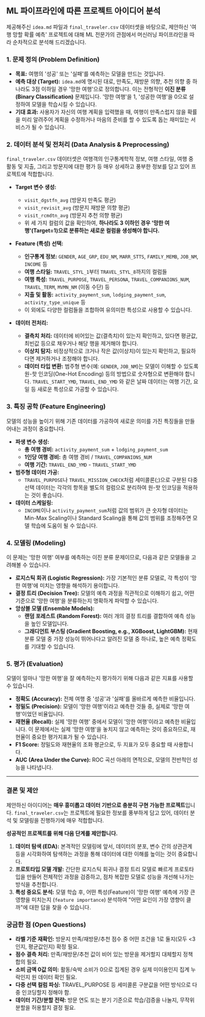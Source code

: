 ## ML 파이프라인에 따른 프로젝트 아이디어 분석

제공해주신 `idea.md` 파일과 `final_traveler.csv` 데이터셋을 바탕으로, 제안하신 '여행 망할 확률 예측' 프로젝트에 대해 ML 전문가의 관점에서 머신러닝 파이프라인을 따라 순차적으로 분석해 드리겠습니다.

### 1. 문제 정의 (Problem Definition)

- **목표:** 여행의 '성공' 또는 '실패'를 예측하는 모델을 만드는 것입니다.
- **예측 대상 (Target):** `idea.md`에 명시된 대로, 만족도, 재방문 의향, 추천 의향 중 하나라도 3점 이하일 경우 '망한 여행'으로 정의합니다. 이는 전형적인 **이진 분류 (Binary Classification)** 문제입니다. '망한 여행'을 1, '성공한 여행'을 0으로 설정하여 모델을 학습시킬 수 있습니다.
- **기대 효과:** 사용자가 자신의 여행 계획을 입력했을 때, 여행이 만족스럽지 않을 확률을 미리 알려주어 계획을 수정하거나 마음의 준비를 할 수 있도록 돕는 재미있는 서비스가 될 수 있습니다.

### 2. 데이터 분석 및 전처리 (Data Analysis & Preprocessing)

`final_traveler.csv` 데이터셋은 여행객의 인구통계학적 정보, 여행 스타일, 여행 중 활동 및 지출, 그리고 방문지에 대한 평가 등 매우 상세하고 풍부한 정보를 담고 있어 프로젝트에 적합합니다.

- **Target 변수 생성:**
    - `visit_dgstfn_avg` (방문지 만족도 평균)
    - `visit_revisit_avg` (방문지 재방문 의향 평균)
    - `visit_rcmdtn_avg` (방문지 추천 의향 평균)
    - 위 세 가지 컬럼의 값을 확인하여, **하나라도 3 이하인 경우 '망한 여행'(Target=1)으로 분류하는 새로운 컬럼을 생성해야 합니다.**

- **Feature (특성) 선택:**
    - **인구통계 정보:** `GENDER`, `AGE_GRP`, `EDU_NM`, `MARR_STTS`, `FAMILY_MEMB`, `JOB_NM`, `INCOME` 등
    - **여행 스타일:** `TRAVEL_STYL_1`부터 `TRAVEL_STYL_8`까지의 컬럼들
    - **여행 특성:** `TRAVEL_PURPOSE`, `TRAVEL_PERSONA`, `TRAVEL_COMPANIONS_NUM`, `TRAVEL_TERM`, `MVMN_NM` (이동 수단) 등
    - **지출 및 활동:** `activity_payment_sum`, `lodging_payment_sum`, `activity_type_unique` 등
    - 이 외에도 다양한 컬럼들을 조합하여 유의미한 특성으로 사용할 수 있습니다.

- **데이터 전처리:**
    - **결측치 처리:** 데이터에 비어있는 값(결측치)이 있는지 확인하고, 있다면 평균값, 최빈값 등으로 채우거나 해당 행을 제거해야 합니다.
    - **이상치 탐지:** 비정상적으로 크거나 작은 값(이상치)이 있는지 확인하고, 필요하다면 제거하거나 조정해야 합니다.
    - **데이터 타입 변환:** 범주형 변수(예: `GENDER`, `JOB_NM`)는 모델이 이해할 수 있도록 원-핫 인코딩(One-Hot Encoding) 등의 방법으로 숫자형으로 변환해야 합니다. `TRAVEL_START_YMD`, `TRAVEL_END_YMD` 와 같은 날짜 데이터는 여행 기간, 요일 등 새로운 특성으로 가공할 수 있습니다.

### 3. 특징 공학 (Feature Engineering)

모델의 성능을 높이기 위해 기존 데이터를 가공하여 새로운 의미를 가진 특징들을 만들어내는 과정이 중요합니다.

- **파생 변수 생성:**
    - **총 여행 경비:** `activity_payment_sum` + `lodging_payment_sum`
    - **1인당 여행 경비:** 총 여행 경비 / `TRAVEL_COMPANIONS_NUM`
    - **여행 기간:** `TRAVEL_END_YMD` - `TRAVEL_START_YMD`
- **범주형 데이터 가공:**
    - `TRAVEL_PURPOSE`나 `TRAVEL_MISSION_CHECK`처럼 세미콜론(;)으로 구분된 다중 선택 데이터는 각각의 항목을 별도의 컬럼으로 분리하여 원-핫 인코딩을 적용하는 것이 좋습니다.
- **데이터 스케일링:**
    - `INCOME`이나 `activity_payment_sum`처럼 값의 범위가 큰 숫자형 데이터는 Min-Max Scaling이나 Standard Scaling을 통해 값의 범위를 조정해주면 모델 학습에 도움이 될 수 있습니다.

### 4. 모델링 (Modeling)

이 문제는 '망한 여행' 여부를 예측하는 이진 분류 문제이므로, 다음과 같은 모델들을 고려해볼 수 있습니다.

- **로지스틱 회귀 (Logistic Regression):** 가장 기본적인 분류 모델로, 각 특성이 '망한 여행'에 미치는 영향을 해석하기 용이합니다.
- **결정 트리 (Decision Tree):** 모델의 예측 과정을 직관적으로 이해하기 쉽고, 어떤 기준으로 '망한 여행'을 분류하는지 명확하게 파악할 수 있습니다.
- **앙상블 모델 (Ensemble Models):**
    - **랜덤 포레스트 (Random Forest):** 여러 개의 결정 트리를 결합하여 예측 성능을 높인 모델입니다.
    - **그래디언트 부스팅 (Gradient Boosting, e.g., XGBoost, LightGBM):** 현재 분류 모델 중 가장 성능이 뛰어나다고 알려진 모델 중 하나로, 높은 예측 정확도를 기대할 수 있습니다.

### 5. 평가 (Evaluation)

모델이 얼마나 '망한 여행'을 잘 예측하는지 평가하기 위해 다음과 같은 지표를 사용할 수 있습니다.

- **정확도 (Accuracy):** 전체 여행 중 '성공'과 '실패'를 올바르게 예측한 비율입니다.
- **정밀도 (Precision):** 모델이 '망한 여행'이라고 예측한 것들 중, 실제로 '망한 여행'이었던 비율입니다.
- **재현율 (Recall):** 실제 '망한 여행' 중에서 모델이 '망한 여행'이라고 예측한 비율입니다. 이 문제에서는 실제 '망한 여행'을 놓치지 않고 예측하는 것이 중요하므로, 재현율이 중요한 평가지표가 될 수 있습니다.
- **F1 Score:** 정밀도와 재현율의 조화 평균으로, 두 지표가 모두 중요할 때 사용합니다.
- **AUC (Area Under the Curve):** ROC 곡선 아래의 면적으로, 모델의 전반적인 성능을 나타냅니다.

---

### 결론 및 제안

제안하신 아이디어는 **매우 흥미롭고 데이터 기반으로 충분히 구현 가능한 프로젝트**입니다. `final_traveler.csv`는 프로젝트에 필요한 정보를 풍부하게 담고 있어, 데이터 분석 및 모델링을 진행하기에 매우 적합합니다.

**성공적인 프로젝트를 위해 다음 단계를 제안합니다.**

1.  **데이터 탐색 (EDA):** 본격적인 모델링에 앞서, 데이터의 분포, 변수 간의 상관관계 등을 시각화하여 탐색하는 과정을 통해 데이터에 대한 이해를 높이는 것이 중요합니다.
2.  **프로토타입 모델 개발:** 간단한 로지스틱 회귀나 결정 트리 모델로 빠르게 프로토타입을 만들어 전체적인 과정을 검증하고, 점차 복잡한 모델로 성능을 개선해 나가는 방식을 추천합니다.
3.  **특성 중요도 분석:** 모델 학습 후, 어떤 특성(Feature)이 '망한 여행' 예측에 가장 큰 영향을 미치는지 (`feature importance`) 분석하여 "어떤 요인이 가장 영향이 클까"에 대한 답을 찾을 수 있습니다.

### 궁금한 점 (Open Questions)

- **라벨 기준 재확인:** 방문지 만족/재방문/추천 점수 중 어떤 조건을 1로 둘지(모두 <3인지, 평균값인지) 확정 필요.
- **점수 결측 처리:** 만족/재방문/추천 값이 비어 있는 방문을 제거할지 대체할지 정책 합의 필요.
- **소비 금액 0값 의미:** 활동/숙박 소비가 0으로 집계된 경우 실제 미이용인지 집계 누락인지 원 데이터 확인 필요.
- **다중 선택 컬럼 파싱:** TRAVEL_PURPOSE 등 세미콜론 구분값을 어떤 방식으로 다중 인코딩할지 정해야 함.
- **데이터 기간/분할 전략:** 방문 연도 또는 분기 기준으로 학습/검증을 나눌지, 무작위 분할을 허용할지 결정 필요.
